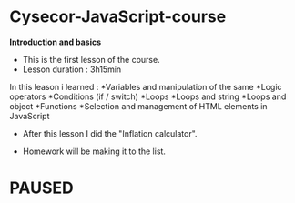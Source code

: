 # Cysecor-JavaScript-course
****Introduction and basics****

- This is the first lesson of the course.
- Lesson duration : 3h15min

In this leason i learned : *Variables and manipulation of the same
                           *Logic operators
                           *Conditions (if / switch)
                           *Loops
                           *Loops and string
                           *Loops and object
                           *Functions
                           *Selection and management of HTML elements in JavaScript


- After this lesson I did the "Inflation calculator".

- Homework will be making it to the list.

# PAUSED #
